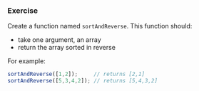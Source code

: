 ### Exercise

Create a function named `sortAndReverse`. This function should:

  - take one argument, an array
  - return the array sorted in reverse

For example:

```js
sortAndReverse([1,2]);     // returns [2,1]
sortAndReverse([5,3,4,2]); // returns [5,4,3,2]
```
